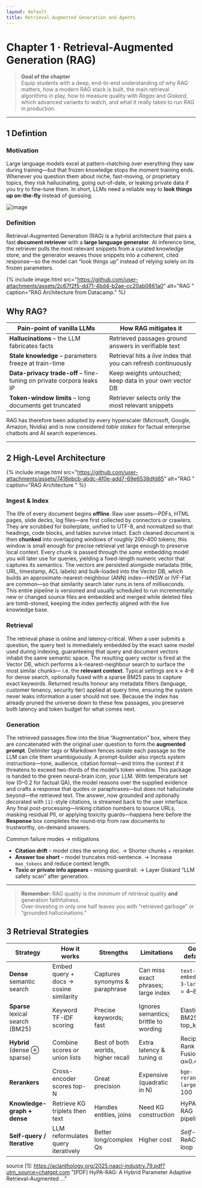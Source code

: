 ```yaml
---
layout: default
title: Retrieval Augmented Generation and Agents
---
```


# Chapter 1 · Retrieval-Augmented Generation (RAG)

> **Goal of the chapter**  
> Equip students with a deep, end-to-end understanding of why RAG matters, how a modern RAG stack is built, the main retrieval algorithms in play, how to measure quality with *Ragas* and *Giskard*, which advanced variants to watch, and what it really takes to run RAG in production.

---

## 1  Defintion

### Motivation
Large language models excel at pattern-matching over everything they saw during training—but that frozen knowledge stops the moment training ends. Whenever you question them about niche, fast-moving, or proprietary topics, they risk hallucinating, going out-of-date, or leaking private data if you try to fine-tune them. In short, LLMs need a reliable way to **look things up on-the-fly** instead of guessing.


![image](https://github.com/user-attachments/assets/2c67f2f5-dd71-4bd4-b2ae-cc20ab0861a0)

### Definition
Retrieval-Augmented Generation (RAG) is a hybrid architecture that pairs a fast **document retriever** with a **large language generator**.
At inference time, the retriever pulls the most relevant snippets from a curated knowledge store, and the generator weaves those snippets into a coherent, cited response—so the model can “look things up” instead of relying solely on its frozen parameters.

{% include image.html src="https://github.com/user-attachments/assets/2c67f2f5-dd71-4bd4-b2ae-cc20ab0861a0" alt="RAG " caption="RAG Architecture from Datacamp." %}

## Why RAG?

| Pain-point of vanilla LLMs | How RAG mitigates it |
| --- | --- |
| **Hallucinations** – the LLM fabricates facts | Retrieved passages ground answers in verifiable text |
| **Stale knowledge** – parameters freeze at train-time | Retrieval hits a *live* index that you can refresh continuously |
| **Data-privacy trade-off** – fine-tuning on private corpora leaks IP | Keep weights untouched; keep data in your own vector DB |
| **Token-window limits** – long documents get truncated | Retriever selects only the most relevant snippets |

RAG has therefore been adopted by every hyperscaler (Microsoft, Google, Amazon, Nvidia) and is now considered *table stakes* for factual enterprise chatbots and AI search experiences. 

---

## 2  High-Level Architecture

{% include image.html src="https://github.com/user-attachments/assets/7418ebcb-abdc-4f0e-add7-69e6538dfd85" alt="RAG " caption="RAG Architecture " %}

### Ingest & Index

The life of every document begins **offline**. Raw user assets—PDFs, HTML pages, slide decks, log files—are first collected by connectors or crawlers. They are scrubbed for boilerplate, unified to UTF-8, and normalized so that headings, code blocks, and tables survive intact. Each cleaned document is then **chunked** into overlapping windows of roughly 200–400 tokens; this window is small enough for precise retrieval yet large enough to preserve local context. Every chunk is passed through the *same* embedding model you will later use for queries, yielding a fixed-length numeric vector that captures its semantics. The vectors are persisted alongside metadata (title, URL, timestamp, ACL labels) and bulk-loaded into the Vector DB, which builds an approximate-nearest-neighbour (ANN) index—HNSW or IVF-Flat are common—so that similarity search later runs in tens of milliseconds. This entire pipeline is versioned and usually scheduled to run incrementally: new or changed source files are embedded and merged while deleted files are tomb-stoned, keeping the index perfectly aligned with the live knowledge base.

### Retrieval

The retrieval phase is online and latency-critical. When a user submits a question, the query text is immediately embedded by the exact same model used during indexing, guaranteeing that query and document vectors inhabit the same semantic space. The resulting query vector is fired at the Vector DB, which performs a k-nearest-neighbour search to surface the most similar chunks— i.e. the **relevant context**. Typical settings are k ≈ 4–8 for dense search, optionally fused with a sparse BM25 pass to capture exact keywords. Returned results honour any metadata filters (language, customer tenancy, security tier) applied at query time, ensuring the system never leaks information a user should not see. Because the index has already pruned the universe down to these few passages, you preserve both latency and token budget for what comes next.

### Generation

The retrieved passages flow into the blue “Augmentation” box, where they are concatenated with the original user question to form the **augmented prompt**. Delimiter tags or Markdown fences isolate each passage so the LLM can cite them unambiguously. A prompt-builder also injects system instructions—tone, audience, citation format—and trims the context if it threatens to exceed two-thirds of the model’s token window. This package is handed to the green neural-brain icon, your LLM. With temperature set low (0–0.2 for factual QA), the model reasons over the supplied evidence and crafts a response that quotes or paraphrases—but does not hallucinate beyond—the retrieved text. The answer, now grounded and optionally decorated with `[1]`-style citations, is streamed back to the user interface. Any final post-processing—linking citation numbers to source URLs, masking residual PII, or applying toxicity guards—happens here before the **Response** box completes the round-trip from raw documents to trustworthy, on-demand answers.

Common failure modes → mitigations  
* **Citation drift** – model cites the wrong doc. → Shorter chunks + reranker.  
* **Answer too short** – model truncates mid-sentence. → Increase `max_tokens` and reduce context length.  
* **Toxic or private info appears** – missing guardrail. → Layer Giskard “LLM safety scan” after generation.

---

> **Remember:** RAG quality is the *minimum* of retrieval quality **and** generation faithfulness.  
> Over-investing in only one half leaves you with “retrieved garbage” or “grounded hallucinations.”
>
> 
## 3 Retrieval Strategies

| Strategy                         | How it works                           | Strengths                          | Limitations                           | Good defaults                     |                      |
| -------------------------------- | -------------------------------------- | ---------------------------------- | ------------------------------------- | --------------------------------- | -------------------- |
| **Dense** semantic search        | Embed query + docs → cosine similarity | Captures synonyms & paraphrase     | Can miss exact phrases; large index   | `text-embedding-3-large`, k = 4–8 |                      |
| **Sparse** lexical search (BM25) | Keyword TF-IDF scoring                 | Precise keywords; fast             | Ignores semantics; brittle to wording | Elastic BM25, top\_k ≈ 10         |                      |
| **Hybrid** (dense ⊕ sparse)      | Combine scores or union lists          | Best of both worlds, higher recall | Extra latency & tuning α              | Reciprocal Rank Fusion α≈0.4      |                      |
| **Rerankers**                    | Cross-encoder scores top-N             | Great precision                    | Expensive (quadratic in N)            | `bge-reranker-large`, N ≤ 100     |                      |
| **Knowledge-graph + dense**      | Retrieve KG triplets then text         | Handles entities, joins            | Need KG construction                  | HyPA-RAG pipeline                 | ([ACL Anthology][1]) |
| **Self-query / Iterative**       | LLM reformulates query iteratively     | Better long/complex Qs             | Higher cost                           | *Self-RAG*, ReACT loop            |                      |

source
[1]: https://aclanthology.org/2025.naacl-industry.79.pdf?utm_source=chatgpt.com "[PDF] HyPA-RAG: A Hybrid Parameter Adaptive Retrieval-Augmented ..."


